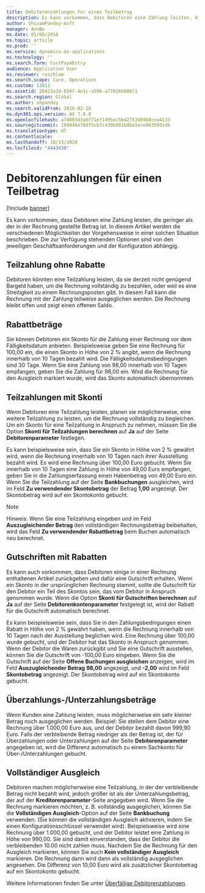 ```yaml
---
title: Debitorenzahlungen für einen Teilbetrag
description: Es kann vorkommen, dass Debitoren eine Zahlung leisten, die geringer als der in der Rechnung gestellte Betrag ist. In diesem Artikel werden die verschiedenen Möglichkeiten der Vorgehensweise in einer solchen Situation beschrieben. Die zur Verfügung stehenden Optionen sind von den jeweiligen Geschäftsanforderungen und der Konfiguration abhängig.
author: ShivamPandey-msft
manager: AnnBe
ms.date: 01/08/2018
ms.topic: article
ms.prod: ''
ms.service: dynamics-ax-applications
ms.technology: ''
ms.search.form: CustPaymEntry
audience: Application User
ms.reviewer: roschlom
ms.search.scope: Core, Operations
ms.custom: 13011
ms.assetid: 20423a2d-6997-4e1c-a596-a77016600071
ms.search.region: Global
ms.author: shpandey
ms.search.validFrom: 2016-02-28
ms.dyn365.ops.version: AX 7.0.0
ms.openlocfilehash: a74803d3adf71ef1495ec5b42753d0988cea4133
ms.sourcegitcommit: 199848e78df5cb7c439b001bdbe1ece963593cdb
ms.translationtype: HT
ms.contentlocale: 
ms.lasthandoff: 10/13/2020
ms.locfileid: "4443438"
---
```

# <a name="customer-payments-for-a-partial-amount"></a>Debitorenzahlungen für einen Teilbetrag

[!include [banner](../includes/banner.md)]

Es kann vorkommen, dass Debitoren eine Zahlung leisten, die geringer als der in der Rechnung gestellte Betrag ist. In diesem Artikel werden die verschiedenen Möglichkeiten der Vorgehensweise in einer solchen Situation beschrieben. Die zur Verfügung stehenden Optionen sind von den jeweiligen Geschäftsanforderungen und der Konfiguration abhängig.

<a name="partial-payment-with-no-discount"></a>Teilzahlung ohne Rabatte
--------------------------------

Debitoren könnten eine Teilzahlung leisten, da sie derzeit nicht genügend Bargeld haben, um die Rechnung vollständig zu bezahlen, oder weil es eine Streitigkeit zu einem Rechnungsposten gibt. In diesem Fall kann die Rechnung mit der Zahlung teilweise ausgeglichen werden. Die Rechnung bleibt offen und zeigt einen offenen Saldo.

## <a name="discount-amounts"></a>Rabattbeträge
Sie können Debitoren ein Skonto für die Zahlung einer Rechnung vor dem Fälligkeitsdatum anbieten. Beispielsweise geben Sie eine Rechnung für 100,00 ein, die einen Skonto in Höhe von 2 % angibt, wenn die Rechnung innerhalb von 10 Tagen bezahlt wird. Die Fälligkeitsdatumsbedingungen sind 30 Tage. Wenn Sie eine Zahlung von 98,00 innerhalb von 10 Tagen empfangen, geben Sie die Zahlung für 98,00 ein. Wird die Rechnung für den Ausgleich markiert wurde, wird das Skonto automatisch übernommen.

## <a name="partial-payments-with-cash-discounts"></a>Teilzahlungen mit Skonti
Wenn Debitoren eine Teilzahlung leisten, planen sie möglicherweise, eine weitere Teilzahlung zu leisten, um die Rechnung vollständig zu begleichen. Um ein Skonto für eine Teilzahlung in Anspruch zu nehmen, müssen Sie die Option **Skonti für Teilzahlungen berechnen** auf **Ja** auf der Seite **Debitorenparameter** festlegen. 

Es kann beispielsweise sein, dass Sie ein Skonto in Höhe von 2 % gewährt wird, wenn die Rechnung innerhalb von 10 Tagen nach ihrer Ausstellung bezahlt wird. Es wird eine Rechnung über 100,00 Euro gebucht. Wenn Sie innerhalb von 10 Tagen eine Zahlung in Höhe von 49,00 Euro empfangen, geben Sie in die Zahlungserfassung einen Habenbetrag von 49,00 Euro ein. Wenn Sie die Teilzahlung auf der Seite **Bankbuchungen** ausgleichen, wird im Feld **Zu verwendender Skontobetrag** der Betrag **1,00** angezeigt. Der Skontobetrag wird auf ein Skontokonto gebucht. 

> [!NOTE] 
> Hinweis: Wenn Sie eine Teilzahlung eingeben und im Feld **Auszugleichender Betrag** den vollständigen Rechnungsbetrag beibehalten, wird das Feld **Zu verwendender Rabattbetrag** beim Buchen automatisch neu berechnet.

## <a name="credit-notes-with-discounts"></a>Gutschriften mit Rabatten
Es kann auch vorkommen, dass Debitoren einige in einer Rechnung enthaltenen Artikel zurückgeben und dafür eine Gutschrift erhalten. Wenn ein Skonto in der ursprünglichen Rechnung stammt, sollte die Gutschrift für den Debitor ein Teil des Skontos sein, das vom Debitor in Anspruch genommen wurde. Wenn die Option **Skonti für Gutschriften berechnen** auf **Ja** auf der Seite **Debitorenkontenparameter** festgelegt ist, wird der Rabatt für die Gutschrift automatisch berechnet. 

Es kann beispielsweise sein, dass Sie in den Zahlungsbedingungen einen Rabatt in Höhe von 2 % gewährt haben, wenn die Rechnung innerhalb von 10 Tagen nach der Ausstellung beglichen wird. Eine Rechnung über 100,00 wurde gebucht, und der Debitor hat das Skonto in Anspruch genommen. Wenn der Debitor die Waren zurückgibt und Sie eine Gutschrift ausstellen, können Sie die Gutschrift von -100,00 Euro eingeben. Wenn Sie die Gutschrift auf der Seite **Offene Buchungen ausgleichen** anzeigen, wird im Feld **Auszugleichender Betrag** **98,00** angezeigt, und **-2,00** wird im Feld **Skontobetrag** angezeigt. Der Skontobetrag wird auf ein Skontokonto gebucht.

## <a name="overpaymentunderpayment-amounts"></a>Überzahlungs-/Unterzahlungsbeträge
Wenn Kunden eine Zahlung leisten, muss möglicherweise ein sehr kleiner Betrag noch ausgeglichen werden. Beispiel: Sie stellen dem Debitor eine Rechnung über 1.000,00 Euro aus, und der Debitor bezahlt davon 999,90 Euro. Falls der verbleibende Betrag niedriger als der Betrag ist, der für Überzahlungen oder Unterzahlungen auf der Seite **Debitorenparameter** angegeben ist, wird die Differenz automatisch zu einem Sachkonto für Über-/Unterzahlungen gebucht.

## <a name="full-settlement"></a>Vollständiger Ausgleich
Debitoren machen möglicherweise eine Teilzahlung, in der der verbleibende Betrag nicht bezahlt wird, jedoch größer ist als der Unterzahlungsbetrag, der auf der **Kreditorenparameter**-Seite angegeben wird. Wenn Sie die Rechnung markieren möchten, z. B. vollständig ausgeglichen, können Sie die **Vollständigen Ausgleich**-Option auf der Seite **Bankbuchung** verwenden. (Sie können die vollständigen Ausgleich aktivieren, indem Sie einen Konfigurationsschlüssel verwendet wird). Beispielsweise wird eine Rechnung über 1.000,00 gebucht, und der Debitor leistet eine Zahlung in Höhe von 990,00. Sie sind damit einverstanden, dass der Debitor die verbleibenden 10.00 nicht zahlen muss. Nachdem Sie die Rechnung für den Ausgleich markieren, können Sie auch **Kein vollständiger Ausgleich** markieren. Die Rechnung dann wird dann als vollständig ausgeglichen angesehen. Die Differenz von 10,00 Euro wird als zusätzlicher Skontobetrag auf ein Skontokonto gebucht.


Weitere Informationen finden Sie unter [Überfällige Debitorenzahlungen](tasks/deposit-customer-payments.md).

